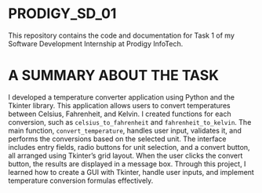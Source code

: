 # PRODIGY_SD_01
This repository contains the code and documentation for Task 1 of my Software Development Internship at Prodigy InfoTech.
# A SUMMARY ABOUT THE TASK
I developed a temperature converter application using Python and the Tkinter library. This application allows users to convert temperatures between Celsius, Fahrenheit, and Kelvin. I created functions for each conversion, such as `celsius_to_fahrenheit` and `fahrenheit_to_kelvin`. The main function, `convert_temperature`, handles user input, validates it, and performs the conversions based on the selected unit. The interface includes entry fields, radio buttons for unit selection, and a convert button, all arranged using Tkinter’s grid layout. When the user clicks the convert button, the results are displayed in a message box. Through this project, I learned how to create a GUI with Tkinter, handle user inputs, and implement temperature conversion formulas effectively.
